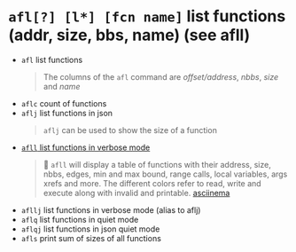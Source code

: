 <!-- TITLE: afl -->

#  `afl[?] [l*] [fcn name]`   list functions (addr, size, bbs, name) (see afll)

- `afl`   list functions
	> The columns of the `afl` command are *offset/address*, *nbbs*, *size* and *name*
- `aflc`   count of functions
- `aflj`   list functions in json
	> `aflj` can be used to show the size of a function
- [`afll` list functions in verbose mode](/options/a/af/afll)
	> 🚀 `afll` will display a table of functions with their address, size, nbbs, edges, min and max bound, range calls, local variables, args xrefs and more. The different colors refer to read, write and execute along with invalid and printable. [asciinema](https://asciinema.org/a/N2QjD5o8X2d1t024LTr9w4wU7)
- `afllj`  list functions in verbose mode (alias to aflj)
- `aflq`   list functions in quiet mode
- `aflqj`   list functions in json quiet mode
- `afls`   print sum of sizes of all functions

<p hidden>afl aflc aflj afll aflq aflqj afls</p>